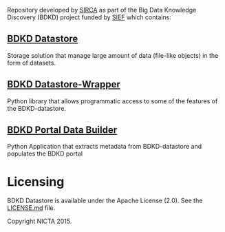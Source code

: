 Repository developed by [SIRCA](http://www.sirca.org.au/) as part of the Big Data Knowledge Discovery (BDKD) project funded by [SIEF](http://www.sief.org.au) which contains:

## [BDKD Datastore](datastore/)
Storage solution that manage large amount of data (file-like objects) in the form of datasets.

## [BDKD Datastore-Wrapper](datastore-wrapper/python/)
Python library that allows programmatic access to some of the features of the BDKD-datastore.

## [BDKD Portal Data Builder](portal/)
Python Application that extracts metadata from BDKD-datastore and populates the BDKD portal


# Licensing
BDKD Datastore is available under the Apache License (2.0). See the [LICENSE.md](LICENSE.md) file.

Copyright NICTA 2015.
